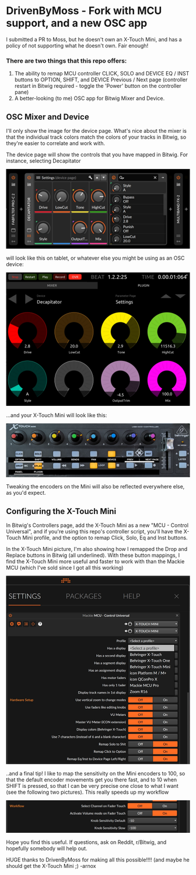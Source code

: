 # DrivenByMoss - Fork with MCU support, and a new OSC app

I submitted a PR to Moss, but he doesn't own an X-Touch Mini, and has a policy of not supporting what he doesn't own. Fair enough!

### There are two things that this repo offers:
 1. The ability to remap MCU controller CLICK, SOLO and DEVICE EQ / INST buttons to OPTION, SHIFT, and DEVICE Previous / Next page (controller restart in Bitwig required - toggle the 'Power' button on the controller pane)
 2. A better-looking (to me) OSC app for Bitwig Mixer and Device.

## OSC Mixer and Device

I'll only show the image for the device page. What's nice about the mixer is that the individual track colors match the colors of your tracks in Bitwig, so they're easier to correlate and work with.

The device page will show the controls that you have mapped in Bitwig. For instance, selecting Decapitator

![Devices](img/devices.jpg)

 will look like this on tablet, or whatever else you might be using as an OSC device:

![Devices](img/osc_device.jpg)

...and your X-Touch Mini will look like this:

![Devices](img/pxlxtouchmini.png)

Tweaking the encoders on the Mini will also be reflected everywhere else, as you'd expect.


## Configuring the X-Touch Mini

In Bitwig's Controllers page, add the X-Touch Mini as a new "MCU - Control Universal", and if you're using this repo's controller script, you'll have the X-Touch Mini profile, and the option to remap Click, Solo, Eq and Inst buttons.

In the X-Touch Mini picture, I'm also showing how I remapped the Drop and Replace buttons in Bitwig (all underlined). With these button mappings, I find the X-Touch Mini more useful and faster to work with than the Mackie MCU (which I've sold since I got all this working)

![Devices](img/controller_settings.jpg)


..and a final tip! I like to map the sensitivity on the Mini encoders to 100, so that the default encoder movements get you there fast, and to 10 when SHIFT is pressed, so that I can be very precise one close to what I want (see the following two pictures). This really speeds up my workflow

![Devices](img/sensitivity.jpg)

Hope you find this useful. If questions, ask on Reddit, r/Bitwig, and hopefully somebody will help out.

HUGE thanks to DrivenByMoss for making all this possible!!!! (and maybe he should get the X-Touch Mini ;)
-arnox
